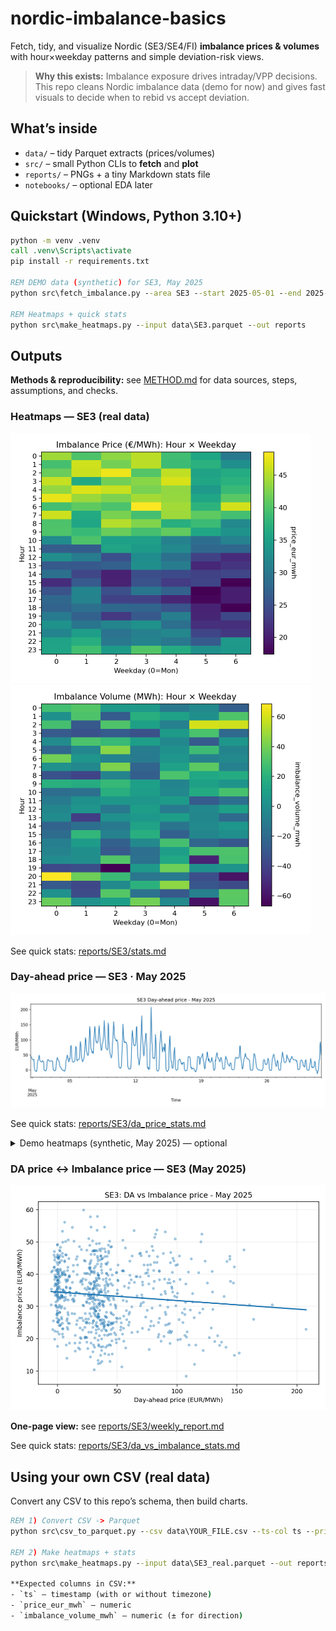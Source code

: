 
# nordic-imbalance-basics

Fetch, tidy, and visualize Nordic (SE3/SE4/FI) **imbalance prices & volumes** with hour×weekday patterns and simple deviation-risk views.

> **Why this exists:** Imbalance exposure drives intraday/VPP decisions. This repo cleans Nordic imbalance data (demo for now) and gives fast visuals to decide when to rebid vs accept deviation.

## What’s inside
- `data/` – tidy Parquet extracts (prices/volumes)
- `src/` – small Python CLIs to **fetch** and **plot**
- `reports/` – PNGs + a tiny Markdown stats file
- `notebooks/` – optional EDA later

## Quickstart (Windows, Python 3.10+)
```bat
python -m venv .venv
call .venv\Scripts\activate
pip install -r requirements.txt

REM DEMO data (synthetic) for SE3, May 2025
python src\fetch_imbalance.py --area SE3 --start 2025-05-01 --end 2025-05-31 --out data\SE3.parquet --demo

REM Heatmaps + quick stats
python src\make_heatmaps.py --input data\SE3.parquet --out reports
```

## Outputs 

**Methods & reproducibility:** see [METHOD.md](METHOD.md) for data sources, steps, assumptions, and checks.

### Heatmaps — SE3 (real data)
<img alt="SE3 real — price" src="reports/SE3/heatmap_price.png" width="480">
<img alt="SE3 real — volume" src="reports/SE3/heatmap_volume.png" width="480">

See quick stats: [reports/SE3/stats.md](reports/SE3/stats.md)

### Day-ahead price — SE3 · May 2025
<img alt="SE3 DA price — May 2025" src="reports/SE3/da_price.png" width="640">

See quick stats: [reports/SE3/da_price_stats.md](reports/SE3/da_price_stats.md)

<details>
<summary>Demo heatmaps (synthetic, May 2025) — optional</summary>

<img alt="Imbalance price (demo)" src="reports/heatmap_price.png" width="320">
<img alt="Imbalance volume (demo)" src="reports/heatmap_volume.png" width="320">

See quick stats: [reports/stats.md](reports/stats.md)
</details>

### DA price ↔ Imbalance price — SE3 (May 2025)

<img alt="SE3: DA vs Imbalance price — May 2025" src="reports/SE3/da_vs_imbalance.png" width="640">

**One-page view:** see [reports/SE3/weekly_report.md](reports/SE3/weekly_report.md)

See quick stats: [reports/SE3/da_vs_imbalance_stats.md](reports/SE3/da_vs_imbalance_stats.md)


## Using your own CSV (real data)
Convert any CSV to this repo’s schema, then build charts.

```bat
REM 1) Convert CSV -> Parquet
python src\csv_to_parquet.py --csv data\YOUR_FILE.csv --ts-col ts --price-col price_eur_mwh --volume-col imbalance_volume_mwh --area SE3 --out data\SE3_real.parquet

REM 2) Make heatmaps + stats
python src\make_heatmaps.py --input data\SE3_real.parquet --out reports\SE3

**Expected columns in CSV:**
- `ts` — timestamp (with or without timezone)
- `price_eur_mwh` — numeric
- `imbalance_volume_mwh` — numeric (± for direction)
```
